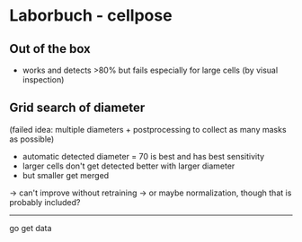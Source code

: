 # Laborbuch - cellpose

## Out of the box
- works and detects >80% but fails especially for large cells (by visual inspection)

## Grid search of diameter
(failed idea: multiple diameters + postprocessing to collect as many masks as possible)
- automatic detected diameter = 70 is best and has best sensitivity
- larger cells don't get detected better with larger diameter
- but smaller get merged

→ can't improve without retraining
→ or maybe normalization, though that is probably included?

---

go get data

